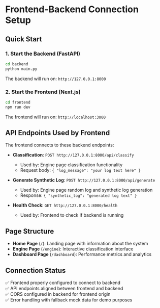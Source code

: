 # Frontend-Backend Connection Setup

## Quick Start

### 1. Start the Backend (FastAPI)

```bash
cd backend
python main.py
```

The backend will run on: `http://127.0.0.1:8000`

### 2. Start the Frontend (Next.js)
 
```bash
cd frontend
npm run dev
```

The frontend will run on: `http://localhost:3000`

## API Endpoints Used by Frontend

The frontend connects to these backend endpoints:

- **Classification**: `POST http://127.0.0.1:8000/api/classify`

  - Used by: Engine page classification functionality
  - Request body: `{ "log_message": "your log text here" }`

- **Generate Synthetic Log**: `POST http://127.0.0.1:8000/api/generate`

  - Used by: Engine page random log and synthetic log generation
  - Response: `{ "synthetic_log": "generated log text" }`

- **Health Check**: `GET http://127.0.0.1:8000/health`
  - Used by: Frontend to check if backend is running

## Page Structure

- **Home Page** (`/`): Landing page with information about the system
- **Engine Page** (`/engine`): Interactive classification interface
- **Dashboard Page** (`/dashboard`): Performance metrics and analytics

## Connection Status

✅ Frontend properly configured to connect to backend  
✅ API endpoints aligned between frontend and backend  
✅ CORS configured in backend for frontend origin  
✅ Error handling with fallback mock data for demo purposes
